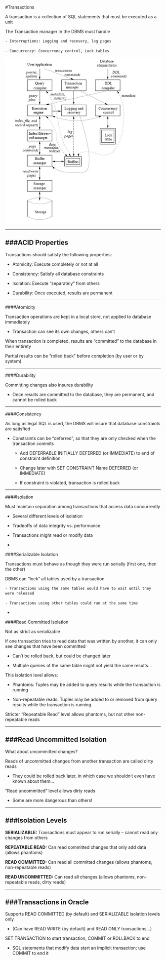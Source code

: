 #Transactions

A transaction is a collection of SQL statements that must be executed as a unit

The Transaction manager in the DBMS must handle

    - Interruptions: Logging and recovery, log pages

    - Concurrency: Concurrency control, Lock tables

![alt tag](https://github.com/Cody-Nicholson96/Web_Development/blob/master/Database_Systems/pics/componentsOfDBMS.jpg)

***

###ACID Properties
-

Transactions should satisfy the following properties:

- Atomicity: Execute completely or not at all

- Consistency: Satisfy all database constraints

- Isolation: Execute “separately” from others

- Durability: Once executed, results are permanent

***

####Atomicity

Transaction operations are kept in a local store, not applied to database immediately

- Transaction can see its own changes, others can’t

When transaction is completed, results are “committed” to the database in their entirety

Partial results can be “rolled back” before completion (by user or by system)

***

####Durability

Committing changes also insures durability

- Once results are committed to the database, they are permanent, and cannot be rolled back

***

####Consistency

As long as legal SQL is used, the DBMS will insure that database constraints are satisfied

- Constraints can be “deferred”, so that they are only checked when the transaction commits

    - Add DEFERRABLE INITIALLY DEFERRED (or   IMMEDIATE) to end of constraint definition

    - Change later with SET CONSTRAINT Name   DEFERRED (or IMMEDIATE)

    - If constraint is violated, transaction is rolled back

***

####Isolation

Must maintain separation among transactions that access data concurrently

- Several different levels of isolation

- Tradeoffs of  data integrity vs. performance

- Transactions might read or modify data

-

####Serializable Isolation

Transactions must behave as though they were run serially (first one, then the other)

DBMS can “lock” all tables used by a transaction

    - Transactions using the same tables would have to wait until they were released

    - Transactions using other tables could run at the same time

-

####Read Committed Isolation

Not as strict as serializable

If one transaction tries to read data that was written by another, it can only see changes that have been committed

- Can’t be rolled back, but could be changed later

- Multiple queries of the same table might not yield the same results...

This isolation level allows:

- Phantoms: Tuples may be added to query results while the transaction is running

- Non-repeatable reads: Tuples may be added to or removed from query results while the transaction is running

Stricter “Repeatable Read” level allows phantoms, but not other non-repeatable reads

***

###Read Uncommitted Isolation
-

What about uncommitted changes?

Reads of uncommitted changes from another transaction are called dirty reads

- They could be rolled back later, in which case we shouldn’t even have known about them…

“Read uncommitted” level allows dirty reads

- Some are more dangerous than others!

***

###Isolation Levels
-

**SERIALIZABLE:** Transactions must appear to run serially – cannot read any changes from others

**REPEATABLE READ:** Can read committed changes that only add data (allows phantoms)

**READ COMMITTED:** Can read all committed changes (allows phantoms, non-repeatable reads)

**READ UNCOMMITTED:** Can read all changes (allows phantoms, non-repeatable reads, dirty reads)

***

###Transactions in Oracle
-

Supports READ COMMITTED (by default) and SERIALIZABLE isolation levels only

- (Can have READ WRITE (by default) and READ ONLY transactions…)

SET TRANSACTION to start transaction, COMMIT or ROLLBACK to end

- SQL statements that modify data start an implicit transaction; use COMMIT to end it
